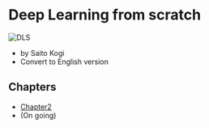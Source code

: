 # Deep Learning from scratch

![DLS](https://auc-pctr.c.yimg.jp/i/auctions.c.yimg.jp/images.auctions.yahoo.co.jp/image/dr000/auc0408/users/83c44617467ecbb3f897dfca983a0208d578987f/i-img1200x1200-16919825762i4wdg612860.jpg?pri=l&w=300&h=300&up=0&nf_src=sy&nf_path=images/auc/pc/top/image/1.0.3/na_170x170.png&nf_st=200)

- by Saito Kogi
- Convert to English version

## Chapters

- [Chapter2](https://github.com/ICHBINLUCASKIM/ComputerVision/blob/main/DeepLearning_from_scratch/Chapter2_Percetron.ipynb)
- (On going)

